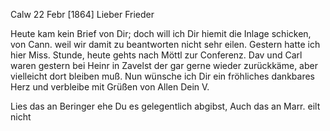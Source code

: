  Calw 22 Febr [1864]
Lieber Frieder

Heute kam kein Brief von Dir; doch will ich Dir hiemit die Inlage schicken, von Cann. weil wir damit zu beantworten nicht sehr eilen. Gestern hatte ich hier Miss. Stunde, heute gehts nach Möttl zur Conferenz. Dav und Carl waren gestern bei Heinr in Zavelst der gar gerne wieder zurückkäme, aber vielleicht dort bleiben muß. Nun wünsche ich Dir ein fröhliches dankbares Herz und verbleibe mit Grüßen von Allen
 Dein V.

Lies das an Beringer ehe Du es gelegentlich abgibst, Auch das an Marr. eilt nicht

